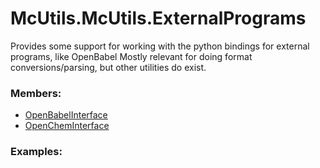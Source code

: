 # <a id="McUtils.McUtils.ExternalPrograms">McUtils.McUtils.ExternalPrograms</a>
    
Provides some support for working with the python bindings for external programs, like OpenBabel
Mostly relevant for doing format conversions/parsing, but other utilities do exist.

### Members:

  - [OpenBabelInterface](ExternalPrograms/Babel/OpenBabelInterface.md)
  - [OpenChemInterface](ExternalPrograms/OpenChem/OpenChemInterface.md)

### Examples:

